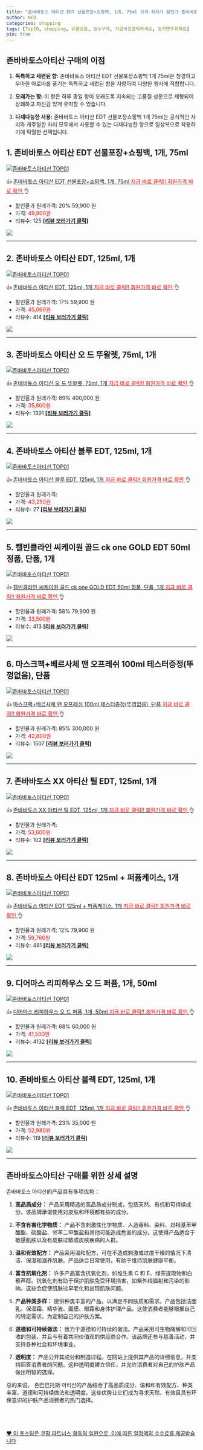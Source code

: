 ```yaml
---
title: "존바바토스 아티산 EDT 선물포장+쇼핑백, 1개, 75ml 가격 최저가 할인가 존바바토스아티산 최저가 추천 제품 비교"
author: NEO.
categories: shopping
tags: [Top10, shopping, 유행상품, 필수구매, 지금바로클릭하세요, 놓치면후회해요]
pin: true
---
```

## 존바바토스아티산 구매의 이점
1. **독특하고 세련된 향:** 존바바토스 아티산 EDT 선물포장쇼핑백 1개 75ml은 청결하고 우아한 아로마를 풍기는 독특하고 세련된 향을 자랑하여 다양한 행사에 적합합니다.


2. **오래가는 향:** 이 향은 하루 종일 향이 오래도록 지속되는 고품질 성분으로 제형되어 상쾌하고 자신감 있게 유지할 수 있습니다.


3. **다재다능한 사용:** 존바바토스 아티산 EDT 선물포장쇼핑백 1개 75ml는 공식적인 자리와 캐주얼한 자리 모두에서 사용할 수 있는 다재다능한 향으로 일상복으로 착용하기에 탁월한 선택입니다.

   

## 1. 존바바토스 아티산 EDT 선물포장+쇼핑백, 1개, 75ml

[![존바바토스아티산 TOP01](https://thumbnail6.coupangcdn.com/thumbnails/remote/490x490ex/image/vendor_inventory/b7f8/2f2cdc823292176a0d2186a067b6da98cd707a43b42517a65c79972e65f1.jpg)](https://link.coupang.com/re/AFFSDP?lptag=AF3617701&subid=GithubCoopas&pageKey=7689402259&traceid=V0-153&itemId=20559106418&vendorItemId=87623476721)


👍 [존바바토스 아티산 EDT 선물포장+쇼핑백, 1개, 75ml <font color=red> 지금 바로 클릭!! 회원가격 바로 확인 </font> ](https://link.coupang.com/re/AFFSDP?lptag=AF3617701&subid=GithubCoopas&pageKey=7689402259&traceid=V0-153&itemId=20559106418&vendorItemId=87623476721) 👌 


- 할인율과 원래가격: 20%  59,900   원
- 가격: <span style='color:red'>49,800원</span>
- 리뷰수: 125  [**[리뷰 보러가기 클릭]**](https://link.coupang.com/re/AFFSDP?lptag=AF3617701&subid=GithubCoopas&pageKey=7689402259&traceid=V0-153&itemId=20559106418&vendorItemId=87623476721)

[![](/discount_price.png)](https://link.coupang.com/re/AFFSDP?lptag=AF3617701&subid=GithubCoopas&pageKey=7689402259&traceid=V0-153&itemId=20559106418&vendorItemId=87623476721)

---


   

## 2. 존바바토스 아티산 EDT, 125ml, 1개

[![존바바토스아티산 TOP01](https://thumbnail9.coupangcdn.com/thumbnails/remote/490x490ex/image/retail/images/284605923373585-d6abbf25-ff8c-4158-89cb-d44acdcc7b9e.jpg)](https://link.coupang.com/re/AFFSDP?lptag=AF3617701&subid=GithubCoopas&pageKey=345494284&traceid=V0-153&itemId=2554413862&vendorItemId=3002625520)


👍 [존바바토스 아티산 EDT, 125ml, 1개 <font color=red> 지금 바로 클릭!! 회원가격 바로 확인 </font> ](https://link.coupang.com/re/AFFSDP?lptag=AF3617701&subid=GithubCoopas&pageKey=345494284&traceid=V0-153&itemId=2554413862&vendorItemId=3002625520) 👌 


- 할인율과 원래가격: 17%  59,900   원
- 가격: <span style='color:red'>45,060원</span>
- 리뷰수: 414  [**[리뷰 보러가기 클릭]**](https://link.coupang.com/re/AFFSDP?lptag=AF3617701&subid=GithubCoopas&pageKey=345494284&traceid=V0-153&itemId=2554413862&vendorItemId=3002625520)

[![](/discount_price.png)](https://link.coupang.com/re/AFFSDP?lptag=AF3617701&subid=GithubCoopas&pageKey=345494284&traceid=V0-153&itemId=2554413862&vendorItemId=3002625520)

---


   

## 3. 존바바토스 아티산 오 드 뚜왈렛, 75ml, 1개

[![존바바토스아티산 TOP01](https://thumbnail8.coupangcdn.com/thumbnails/remote/490x490ex/image/retail/images/3070625943262867-c37d73c8-92a6-413d-ac1c-28a35bfc4d47.jpg)](https://link.coupang.com/re/AFFSDP?lptag=AF3617701&subid=GithubCoopas&pageKey=345494284&traceid=V0-153&itemId=13734917032&vendorItemId=3002625519)


👍 [존바바토스 아티산 오 드 뚜왈렛, 75ml, 1개 <font color=red> 지금 바로 클릭!! 회원가격 바로 확인 </font> ](https://link.coupang.com/re/AFFSDP?lptag=AF3617701&subid=GithubCoopas&pageKey=345494284&traceid=V0-153&itemId=13734917032&vendorItemId=3002625519) 👌 


- 할인율과 원래가격: 89%  400,000   원
- 가격: <span style='color:red'>35,800원</span>
- 리뷰수: 1391  [**[리뷰 보러가기 클릭]**](https://link.coupang.com/re/AFFSDP?lptag=AF3617701&subid=GithubCoopas&pageKey=345494284&traceid=V0-153&itemId=13734917032&vendorItemId=3002625519)

[![](/discount_price.png)](https://link.coupang.com/re/AFFSDP?lptag=AF3617701&subid=GithubCoopas&pageKey=345494284&traceid=V0-153&itemId=13734917032&vendorItemId=3002625519)

---


   

## 4. 존바바토스 아티산 블루 EDT, 125ml, 1개

[![존바바토스아티산 TOP01](https://thumbnail10.coupangcdn.com/thumbnails/remote/490x490ex/image/retail/images/1562992687281553-17208c15-70f9-41f9-9754-043ffc6c0150.jpg)](https://link.coupang.com/re/AFFSDP?lptag=AF3617701&subid=GithubCoopas&pageKey=1487433233&traceid=V0-153&itemId=2553935458&vendorItemId=3018266800)


👍 [존바바토스 아티산 블루 EDT, 125ml, 1개 <font color=red> 지금 바로 클릭!! 회원가격 바로 확인 </font> ](https://link.coupang.com/re/AFFSDP?lptag=AF3617701&subid=GithubCoopas&pageKey=1487433233&traceid=V0-153&itemId=2553935458&vendorItemId=3018266800) 👌 


- 할인율과 원래가격: 
- 가격: <span style='color:red'>43,250원</span>
- 리뷰수: 27  [**[리뷰 보러가기 클릭]**](https://link.coupang.com/re/AFFSDP?lptag=AF3617701&subid=GithubCoopas&pageKey=1487433233&traceid=V0-153&itemId=2553935458&vendorItemId=3018266800)

[![](/discount_price.png)](https://link.coupang.com/re/AFFSDP?lptag=AF3617701&subid=GithubCoopas&pageKey=1487433233&traceid=V0-153&itemId=2553935458&vendorItemId=3018266800)

---


   

## 5. 캘빈클라인 씨케이원 골드 ck one GOLD EDT 50ml 정품, 단품, 1개

[![존바바토스아티산 TOP01](https://thumbnail7.coupangcdn.com/thumbnails/remote/490x490ex/image/vendor_inventory/images/2019/03/19/14/0/c4454cb6-2883-4bb8-847b-20c310c0ebb1.jpg)](https://link.coupang.com/re/AFFSDP?lptag=AF3617701&subid=GithubCoopas&pageKey=7790224680&traceid=V0-153&itemId=21074504642&vendorItemId=4518670905)


👍 [캘빈클라인 씨케이원 골드 ck one GOLD EDT 50ml 정품, 단품, 1개 <font color=red> 지금 바로 클릭!! 회원가격 바로 확인 </font> ](https://link.coupang.com/re/AFFSDP?lptag=AF3617701&subid=GithubCoopas&pageKey=7790224680&traceid=V0-153&itemId=21074504642&vendorItemId=4518670905) 👌 


- 할인율과 원래가격: 58%  79,900   원
- 가격: <span style='color:red'>33,500원</span>
- 리뷰수: 413  [**[리뷰 보러가기 클릭]**](https://link.coupang.com/re/AFFSDP?lptag=AF3617701&subid=GithubCoopas&pageKey=7790224680&traceid=V0-153&itemId=21074504642&vendorItemId=4518670905)

[![](/discount_price.png)](https://link.coupang.com/re/AFFSDP?lptag=AF3617701&subid=GithubCoopas&pageKey=7790224680&traceid=V0-153&itemId=21074504642&vendorItemId=4518670905)

---


   

## 6. 마스크팩+베르사체 맨 오프레쉬 100ml 테스터증정(뚜껑없음), 단품

[![존바바토스아티산 TOP01](https://thumbnail8.coupangcdn.com/thumbnails/remote/490x490ex/image/vendor_inventory/ccc9/d366d4b255b7069c193d5ee7f68f85b5a1de47a0c1eaf6206e8ea918fd6b.jpg)](https://link.coupang.com/re/AFFSDP?lptag=AF3617701&subid=GithubCoopas&pageKey=2245290990&traceid=V0-153&itemId=3836902315&vendorItemId=71821727067)


👍 [마스크팩+베르사체 맨 오프레쉬 100ml 테스터증정(뚜껑없음), 단품 <font color=red> 지금 바로 클릭!! 회원가격 바로 확인 </font> ](https://link.coupang.com/re/AFFSDP?lptag=AF3617701&subid=GithubCoopas&pageKey=2245290990&traceid=V0-153&itemId=3836902315&vendorItemId=71821727067) 👌 


- 할인율과 원래가격: 85%  300,000   원
- 가격: <span style='color:red'>42,800원</span>
- 리뷰수: 1507  [**[리뷰 보러가기 클릭]**](https://link.coupang.com/re/AFFSDP?lptag=AF3617701&subid=GithubCoopas&pageKey=2245290990&traceid=V0-153&itemId=3836902315&vendorItemId=71821727067)

[![](/discount_price.png)](https://link.coupang.com/re/AFFSDP?lptag=AF3617701&subid=GithubCoopas&pageKey=2245290990&traceid=V0-153&itemId=3836902315&vendorItemId=71821727067)

---


   

## 7. 존바바토스 XX 아티산 틸 EDT, 125ml, 1개

[![존바바토스아티산 TOP01](https://thumbnail9.coupangcdn.com/thumbnails/remote/490x490ex/image/retail/images/3456925734137822-c70c16cc-d2d9-4044-b8a8-a02c05e62f19.jpg)](https://link.coupang.com/re/AFFSDP?lptag=AF3617701&subid=GithubCoopas&pageKey=6687757611&traceid=V0-153&itemId=15444334231&vendorItemId=82663954707)


👍 [존바바토스 XX 아티산 틸 EDT, 125ml, 1개 <font color=red> 지금 바로 클릭!! 회원가격 바로 확인 </font> ](https://link.coupang.com/re/AFFSDP?lptag=AF3617701&subid=GithubCoopas&pageKey=6687757611&traceid=V0-153&itemId=15444334231&vendorItemId=82663954707) 👌 


- 할인율과 원래가격: 
- 가격: <span style='color:red'>53,600원</span>
- 리뷰수: 102  [**[리뷰 보러가기 클릭]**](https://link.coupang.com/re/AFFSDP?lptag=AF3617701&subid=GithubCoopas&pageKey=6687757611&traceid=V0-153&itemId=15444334231&vendorItemId=82663954707)

[![](/discount_price.png)](https://link.coupang.com/re/AFFSDP?lptag=AF3617701&subid=GithubCoopas&pageKey=6687757611&traceid=V0-153&itemId=15444334231&vendorItemId=82663954707)

---


   

## 8. 존바바토스 아티산 EDT 125ml + 퍼퓸케이스, 1개

[![존바바토스아티산 TOP01](https://thumbnail10.coupangcdn.com/thumbnails/remote/490x490ex/image/retail/images/243424156905333-64932aa6-f184-40b4-b2b4-451644839a6a.jpg)](https://link.coupang.com/re/AFFSDP?lptag=AF3617701&subid=GithubCoopas&pageKey=1937951947&traceid=V0-153&itemId=3289735129&vendorItemId=71276701603)


👍 [존바바토스 아티산 EDT 125ml + 퍼퓸케이스, 1개 <font color=red> 지금 바로 클릭!! 회원가격 바로 확인 </font> ](https://link.coupang.com/re/AFFSDP?lptag=AF3617701&subid=GithubCoopas&pageKey=1937951947&traceid=V0-153&itemId=3289735129&vendorItemId=71276701603) 👌 


- 할인율과 원래가격: 12%  79,900   원
- 가격: <span style='color:red'>59,760원</span>
- 리뷰수: 481  [**[리뷰 보러가기 클릭]**](https://link.coupang.com/re/AFFSDP?lptag=AF3617701&subid=GithubCoopas&pageKey=1937951947&traceid=V0-153&itemId=3289735129&vendorItemId=71276701603)

[![](/discount_price.png)](https://link.coupang.com/re/AFFSDP?lptag=AF3617701&subid=GithubCoopas&pageKey=1937951947&traceid=V0-153&itemId=3289735129&vendorItemId=71276701603)

---


   

## 9. 디어마스 리피하우스 오 드 퍼퓸, 1개, 50ml

[![존바바토스아티산 TOP01](https://thumbnail9.coupangcdn.com/thumbnails/remote/490x490ex/image/retail/images/2023/10/05/18/4/e387af76-5463-4fe4-9c29-959425284e60.png)](https://link.coupang.com/re/AFFSDP?lptag=AF3617701&subid=GithubCoopas&pageKey=7584205969&traceid=V0-153&itemId=20026857646&vendorItemId=87361229996)


👍 [디어마스 리피하우스 오 드 퍼퓸, 1개, 50ml <font color=red> 지금 바로 클릭!! 회원가격 바로 확인 </font> ](https://link.coupang.com/re/AFFSDP?lptag=AF3617701&subid=GithubCoopas&pageKey=7584205969&traceid=V0-153&itemId=20026857646&vendorItemId=87361229996) 👌 


- 할인율과 원래가격: 68%  60,000   원
- 가격: <span style='color:red'>41,500원</span>
- 리뷰수: 4132  [**[리뷰 보러가기 클릭]**](https://link.coupang.com/re/AFFSDP?lptag=AF3617701&subid=GithubCoopas&pageKey=7584205969&traceid=V0-153&itemId=20026857646&vendorItemId=87361229996)

[![](/discount_price.png)](https://link.coupang.com/re/AFFSDP?lptag=AF3617701&subid=GithubCoopas&pageKey=7584205969&traceid=V0-153&itemId=20026857646&vendorItemId=87361229996)

---


   

## 10. 존바바토스 아티산 블랙 EDT, 125ml, 1개

[![존바바토스아티산 TOP01](https://thumbnail10.coupangcdn.com/thumbnails/remote/490x490ex/image/retail/images/151445185321217-51e7c8dd-94df-405e-8418-59515144de33.png)](https://link.coupang.com/re/AFFSDP?lptag=AF3617701&subid=GithubCoopas&pageKey=2567991&traceid=V0-153&itemId=11778161&vendorItemId=3002625525)


👍 [존바바토스 아티산 블랙 EDT, 125ml, 1개 <font color=red> 지금 바로 클릭!! 회원가격 바로 확인 </font> ](https://link.coupang.com/re/AFFSDP?lptag=AF3617701&subid=GithubCoopas&pageKey=2567991&traceid=V0-153&itemId=11778161&vendorItemId=3002625525) 👌 


- 할인율과 원래가격: 23%  35,000   원
- 가격: <span style='color:red'>52,980원</span>
- 리뷰수: 119  [**[리뷰 보러가기 클릭]**](https://link.coupang.com/re/AFFSDP?lptag=AF3617701&subid=GithubCoopas&pageKey=2567991&traceid=V0-153&itemId=11778161&vendorItemId=3002625525)

[![](/discount_price.png)](https://link.coupang.com/re/AFFSDP?lptag=AF3617701&subid=GithubCoopas&pageKey=2567991&traceid=V0-153&itemId=11778161&vendorItemId=3002625525)

---
## 존바바토스아티산 구매를 위한 상세 설명
존바바토스 아티산的产品具有多项优势：

1. **高品质成分：** 产品采用精选的高品质成分制成，包括天然、有机和可持续成分。该品牌承诺使用对皮肤和环境都有益的成分。


2. **不含有害化学物质：** 产品不含刺激性化学物质、人造香料、染料、对羟基苯甲酸酯、硫酸盐、邻苯二甲酸盐和其他可能造成危害的成分。这使得产品适合于敏感肌肤以及有皮肤过敏或皮肤疾病的人群。


3. **温和有效配方：** 产品采用温和配方，可在不造成刺激或过度干燥的情况下清洁、保湿和滋养肌肤。产品适合日常使用，有助于维持肌肤健康平衡。


4. **富含抗氧化剂：** 许多产品富含抗氧化剂，如维生素 C 和 E、绿茶提取物和白藜芦醇。抗氧化剂有助于保护肌肤免受环境损害，如紫外线辐射和污染的影响，这些会促使肌肤过早老化和出现肌肤问题。


5. **产品种类多样：** 提供种类丰富的产品，以满足不同肤质和需求。产品包括洁面乳、保湿霜、精华液、面膜、眼霜和身体护理产品。这使消费者能够根据自己的特定需求，为定制自己的护肤方案。


6. **道德和可持续做法：** 致力于道德和可持续的做法。产品采用可生物降解和可回收的包装，并且与有着共同价值观的供应商合作。该品牌还参与慈善活动，并支持各种社会和环境事业。


7. **透明度：** 产品公开其成分和制造过程。在网站上提供其产品的详细信息，并支持回答消费者的问题。这种透明度建立信任，并允许消费者对自己的护肤产品做出明智的选择。


总的来说， 존巴巴托斯 아티산的产品结合了高品质成分、温和和有效配方、种类丰富、道德和可持续做法和透明度。这些优势让它们成为寻求天然、有效且具有环保意识的护肤产品消费者的热门选择。<br><br><br><br><br> [ ❤  이 포스팅은 쿠팡 파트너스 활동의 일환으로, 이에 따른 일정액의 수수료를 제공받습니다](https://link.coupang.com/a/bcEFyh)